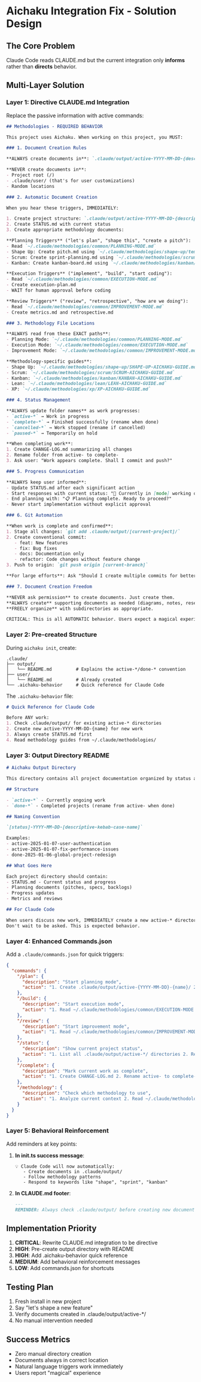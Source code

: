 # Aichaku Integration Fix - Solution Design

## The Core Problem

Claude Code reads CLAUDE.md but the current integration only **informs** rather than **directs** behavior.

## Multi-Layer Solution

### Layer 1: Directive CLAUDE.md Integration

Replace the passive information with active commands:

```markdown
## Methodologies - REQUIRED BEHAVIOR

This project uses Aichaku. When working on this project, you MUST:

### 1. Document Creation Rules

**ALWAYS create documents in**: `.claude/output/active-YYYY-MM-DD-{descriptive-name}/`

**NEVER create documents in**:
- Project root (/)  
- .claude/user/ (that's for user customizations)
- Random locations

### 2. Automatic Document Creation

When you hear these triggers, IMMEDIATELY:

1. Create project structure: `.claude/output/active-YYYY-MM-DD-{descriptive-name}/`
2. Create STATUS.md with current status
3. Create appropriate methodology documents:

**Planning Triggers** ("let's plan", "shape this", "create a pitch"):
- Read `~/.claude/methodologies/common/PLANNING-MODE.md`
- Shape Up: Create pitch.md using `~/.claude/methodologies/shape-up/templates/pitch.md`
- Scrum: Create sprint-planning.md using `~/.claude/methodologies/scrum/templates/sprint-planning.md`
- Kanban: Create kanban-board.md using `~/.claude/methodologies/kanban/templates/kanban-board.md`

**Execution Triggers** ("implement", "build", "start coding"):
- Read `~/.claude/methodologies/common/EXECUTION-MODE.md`
- Create execution-plan.md
- WAIT for human approval before coding

**Review Triggers** ("review", "retrospective", "how are we doing"):
- Read `~/.claude/methodologies/common/IMPROVEMENT-MODE.md`
- Create metrics.md and retrospective.md

### 3. Methodology File Locations

**ALWAYS read from these EXACT paths**:
- Planning Mode: `~/.claude/methodologies/common/PLANNING-MODE.md`
- Execution Mode: `~/.claude/methodologies/common/EXECUTION-MODE.md`  
- Improvement Mode: `~/.claude/methodologies/common/IMPROVEMENT-MODE.md`

**Methodology-specific guides**:
- Shape Up: `~/.claude/methodologies/shape-up/SHAPE-UP-AICHAKU-GUIDE.md`
- Scrum: `~/.claude/methodologies/scrum/SCRUM-AICHAKU-GUIDE.md`
- Kanban: `~/.claude/methodologies/kanban/KANBAN-AICHAKU-GUIDE.md`
- Lean: `~/.claude/methodologies/lean/LEAN-AICHAKU-GUIDE.md`
- XP: `~/.claude/methodologies/xp/XP-AICHAKU-GUIDE.md`

### 4. Status Management

**ALWAYS update folder names** as work progresses:
- `active-*` → Work in progress
- `complete-*` → Finished successfully (rename when done)
- `cancelled-*` → Work stopped (rename if cancelled)
- `paused-*` → Temporarily on hold

**When completing work**:
1. Create CHANGE-LOG.md summarizing all changes
2. Rename folder from active- to complete-
3. Ask user: "Work appears complete. Shall I commit and push?"

### 5. Progress Communication

**ALWAYS keep user informed**:
- Update STATUS.md after each significant action
- Start responses with current status: "📍 Currently in [mode] working on [task]"
- End planning with: "📋 Planning complete. Ready to proceed?"
- Never start implementation without explicit approval

### 6. Git Automation

**When work is complete and confirmed**:
1. Stage all changes: `git add .claude/output/[current-project]/`
2. Create conventional commit:
   - feat: New features
   - fix: Bug fixes
   - docs: Documentation only
   - refactor: Code changes without feature change
3. Push to origin: `git push origin [current-branch]`

**For large efforts**: Ask "Should I create multiple commits for better history?"

### 7. Document Creation Freedom

**NEVER ask permission** to create documents. Just create them.
**ALWAYS create** supporting documents as needed (diagrams, notes, research).
**FREELY organize** with subdirectories as appropriate.

CRITICAL: This is all AUTOMATIC behavior. Users expect a magical experience.
```

### Layer 2: Pre-created Structure

During `aichaku init`, create:

```
.claude/
├── output/
│   └── README.md         # Explains the active-*/done-* convention
├── user/
│   └── README.md         # Already created
└── .aichaku-behavior     # Quick reference for Claude Code
```

The `.aichaku-behavior` file:
```markdown
# Quick Reference for Claude Code

Before ANY work:
1. Check .claude/output/ for existing active-* directories
2. Create new active-YYYY-MM-DD-{name} for new work
3. Always create STATUS.md first
4. Read methodology guides from ~/.claude/methodologies/
```

### Layer 3: Output Directory README

```markdown
# Aichaku Output Directory

This directory contains all project documentation organized by status and date.

## Structure

- `active-*` - Currently ongoing work
- `done-*` - Completed projects (rename from active- when done)

## Naming Convention

`[status]-YYYY-MM-DD-[descriptive-kebab-case-name]`

Examples:
- active-2025-01-07-user-authentication
- active-2025-01-07-fix-performance-issues
- done-2025-01-06-global-project-redesign

## What Goes Here

Each project directory should contain:
- STATUS.md - Current status and progress
- Planning documents (pitches, specs, backlogs)
- Progress updates
- Metrics and reviews

## For Claude Code

When users discuss new work, IMMEDIATELY create a new active-* directory here.
Don't wait to be asked. This is expected behavior.
```

### Layer 4: Enhanced Commands.json

Add a `.claude/commands.json` for quick triggers:

```json
{
  "commands": {
    "/plan": {
      "description": "Start planning mode",
      "action": "1. Create .claude/output/active-{YYYY-MM-DD}-{name}/ 2. Read ~/.claude/methodologies/common/PLANNING-MODE.md 3. Create STATUS.md and appropriate planning documents"
    },
    "/build": {
      "description": "Start execution mode",
      "action": "1. Read ~/.claude/methodologies/common/EXECUTION-MODE.md 2. Create execution-plan.md 3. Wait for approval before coding"
    },
    "/review": {
      "description": "Start improvement mode", 
      "action": "1. Read ~/.claude/methodologies/common/IMPROVEMENT-MODE.md 2. Create metrics.md and retrospective.md"
    },
    "/status": {
      "description": "Show current project status",
      "action": "1. List all .claude/output/active-*/ directories 2. Read each STATUS.md 3. Summarize current state"
    },
    "/complete": {
      "description": "Mark current work as complete",
      "action": "1. Create CHANGE-LOG.md 2. Rename active- to complete- 3. Git add, commit with conventional message, push"
    },
    "/methodology": {
      "description": "Check which methodology to use",
      "action": "1. Analyze current context 2. Read ~/.claude/methodologies/BLENDING-GUIDE.md 3. Explain methodology choice"
    }
  }
}
```

### Layer 5: Behavioral Reinforcement

Add reminders at key points:

1. **In init.ts success message**:
   ```
   💡 Claude Code will now automatically:
      - Create documents in .claude/output/
      - Follow methodology patterns
      - Respond to keywords like "shape", "sprint", "kanban"
   ```

2. **In CLAUDE.md footer**:
   ```markdown
   ---
   REMINDER: Always check .claude/output/ before creating new documents.
   ```

## Implementation Priority

1. **CRITICAL**: Rewrite CLAUDE.md integration to be directive
2. **HIGH**: Pre-create output directory with README
3. **HIGH**: Add .aichaku-behavior quick reference
4. **MEDIUM**: Add behavioral reinforcement messages
5. **LOW**: Add commands.json for shortcuts

## Testing Plan

1. Fresh install in new project
2. Say "let's shape a new feature"
3. Verify documents created in .claude/output/active-*/
4. No manual intervention needed

## Success Metrics

- Zero manual directory creation
- Documents always in correct location
- Natural language triggers work immediately
- Users report "magical" experience